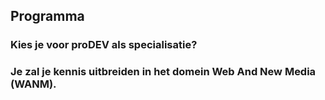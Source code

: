 Programma
---------

### Kies je voor **proDEV** als specialisatie?

### Je zal je kennis uitbreiden in het domein **Web And New Media (WANM)**.